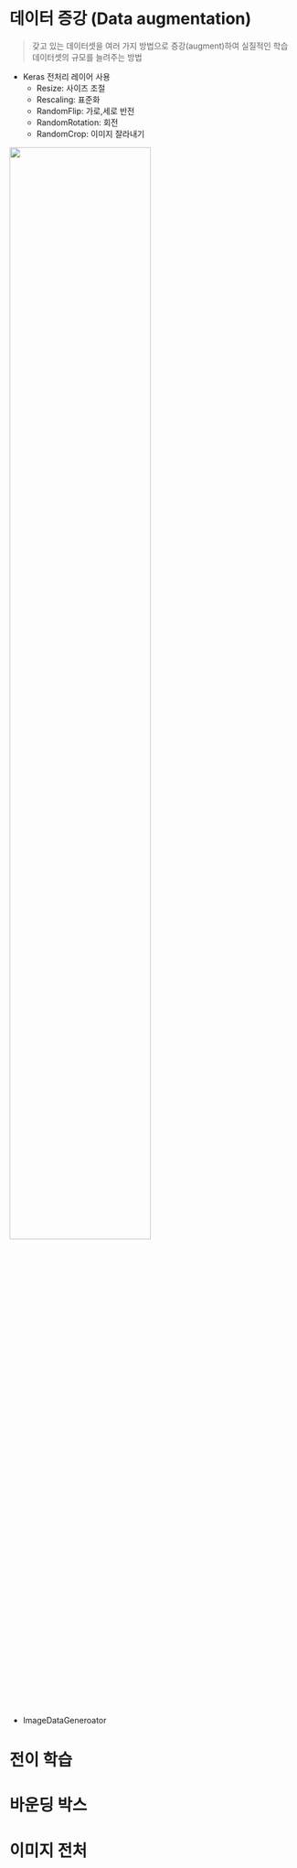 # 데이터 증강 (Data augmentation)

> 갖고 있는 데이터셋을 여러 가지 방법으로 증강(augment)하여 실질적인 학습 데이터셋의 규모를 늘려주는 방법

- Keras 전처리 레이어 사용
  - Resize: 사이즈 조절
  - Rescaling: 표준화
  - RandomFlip: 가로,세로 반전
  - RandomRotation: 회전
  - RandomCrop: 이미지 잘라내기


<img src="https://user-images.githubusercontent.com/80855939/210463829-e899f257-f270-4bbb-b404-4c938f542008.png" width=70% height=70%>

- ImageDataGeneroator 



# 전이 학습




# 바운딩 박스



# 이미지 전처
